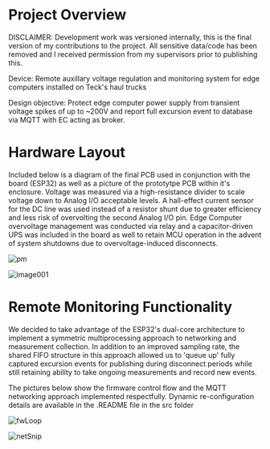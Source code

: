 # Project Overview

DISCLAIMER: Development work was versioned internally, this is the final version of my contributions to the project. All sensitive data/code has been removed and I 
received permission from my supervisors prior to publishing this.

Device: Remote auxillary voltage regulation and monitoring system for edge computers installed on Teck's haul trucks

Design objective: Protect edge computer power supply from transient voltage spikes of up to ~200V and report full excursion event to database via MQTT with EC acting as broker.

# Hardware Layout

Included below is a diagram of the final PCB used in conjunction with the board (ESP32) as well as a picture of the prototytpe PCB within it's enclosure. Voltage was measured via a high-resistance divider to scale voltage down to Analog I/O acceptable levels. A hall-effect current sensor for the DC line was used instead of a resistor shunt due to greater efficiency and less risk of overvolting the second Analog I/O pin. Edge Computer overvoltage management was conducted via relay and a capacitor-driven UPS was included in the board as well to retain MCU operation in the advent of system shutdowns due to overvoltage-induced disconnects. 

![pm](https://user-images.githubusercontent.com/62817066/207215054-6325a705-9be0-4183-b9c1-6a432b17dace.PNG)

![image001](https://user-images.githubusercontent.com/62817066/232631302-dcfb17cd-7354-4d48-b595-cb2305711c41.jpg)

# Remote Monitoring Functionality

We decided to take advantage of the ESP32's dual-core architecture to implement a symmetric multiprocessing approach to networking and measurement collection. In addition to an improved sampling rate, the shared FIFO structure in this approach allowed us to 'queue up' fully captured excursion events for publishing during disconnect periods while still retaining ability to take ongoing measurements and record new events.

The pictures below show the firmware control flow and the MQTT networking approach implemented respectfully. Dynamic re-configuration details are available in the .README file in the src folder

![fwLoop](https://user-images.githubusercontent.com/62817066/207207799-215c1a16-aaea-4c58-893d-5b96a06b81b5.PNG)

![netSnip](https://user-images.githubusercontent.com/62817066/207207844-887dbe89-953f-4aeb-beba-219463f6eac3.PNG)


